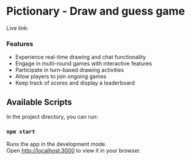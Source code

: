 # Pictionary - Draw and guess game

Live link:

### Features

- Experience real-time drawing and chat functionality
- Engage in multi-round games with interactive features
- Participate in turn-based drawing activities
- Allow players to join ongoing games
- Keep track of scores and display a leaderboard

## Available Scripts

In the project directory, you can run:

### `npm start`

Runs the app in the development mode.\
Open [http://localhost:3000](http://localhost:3000) to view it in your browser.
